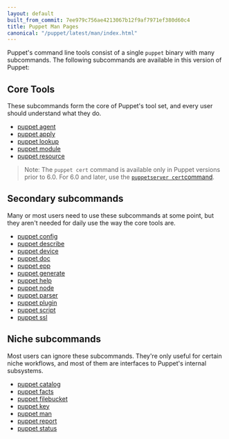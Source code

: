 ```yaml
---
layout: default
built_from_commit: 7ee979c756ae4213067b12f9af7971ef380d60c4
title: Puppet Man Pages
canonical: "/puppet/latest/man/index.html"
---
```




Puppet's command line tools consist of a single `puppet` binary with many subcommands. The following subcommands are available in this version of Puppet:

Core Tools
-----

These subcommands form the core of Puppet's tool set, and every user should understand what they do.

- [puppet agent](./agent.html)
- [puppet apply](./apply.html)
- [puppet lookup](./lookup.html)
- [puppet module](./module.html)
- [puppet resource](./resource.html)


> Note: The `puppet cert` command is available only in Puppet versions prior to 6.0. For 6.0 and later, use the [`puppetserver cert`command](https://puppet.com/docs/puppet/6.0/puppet_server_ca_cli.html).

Secondary subcommands
-----

Many or most users need to use these subcommands at some point, but they aren't needed for daily use the way the core tools are.

- [puppet config](./config.html)
- [puppet describe](./describe.html)
- [puppet device](./device.html)
- [puppet doc](./doc.html)
- [puppet epp](./epp.html)
- [puppet generate](./generate.html)
- [puppet help](./help.html)
- [puppet node](./node.html)
- [puppet parser](./parser.html)
- [puppet plugin](./plugin.html)
- [puppet script](./script.html)
- [puppet ssl](./ssl.html)


Niche subcommands
-----

Most users can ignore these subcommands. They're only useful for certain niche workflows, and most of them are interfaces to Puppet's internal subsystems.

- [puppet catalog](./catalog.html)
- [puppet facts](./facts.html)
- [puppet filebucket](./filebucket.html)
- [puppet key](./key.html)
- [puppet man](./man.html)
- [puppet report](./report.html)
- [puppet status](./status.html)



